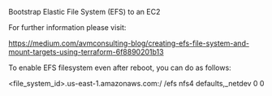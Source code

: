 Bootstrap Elastic File System (EFS) to an EC2

For further information please visit:

https://medium.com/avmconsulting-blog/creating-efs-file-system-and-mount-targets-using-terraform-6f8890201b13

To enable EFS filesystem even after reboot, you can do as follows:

<file_system_id>.us-east-1.amazonaws.com:/ /efs nfs4 defaults,_netdev 0 0